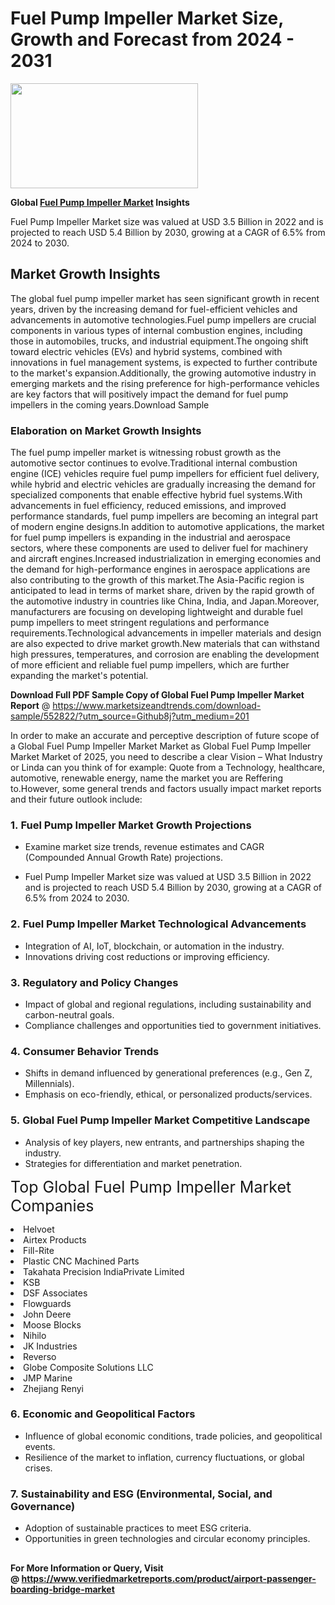 <H1>Fuel Pump Impeller Market Size, Growth and Forecast from 2024 - 2031</H1><img class="aligncenter size-medium wp-image-584254" src="https://thirdeyenews.in/wp-content/uploads/2024/09/Global-Market-Research-300x168.jpeg" alt="" width="300" height="168" /><p><strong>Global&nbsp;<a href="https://www.marketsizeandtrends.com/download-sample/552822/?utm_source=Github8j?utm_medium=201">Fuel Pump Impeller Market</a> Insights</strong></p><p>Fuel Pump Impeller Market size was valued at USD 3.5 Billion in 2022 and is projected to reach USD 5.4 Billion by 2030, growing at a CAGR of 6.5% from 2024 to 2030.</p><p><h2>Market Growth Insights</h2> The global fuel pump impeller market has seen significant growth in recent years, driven by the increasing demand for fuel-efficient vehicles and advancements in automotive technologies.Fuel pump impellers are crucial components in various types of internal combustion engines, including those in automobiles, trucks, and industrial equipment.The ongoing shift toward electric vehicles (EVs) and hybrid systems, combined with innovations in fuel management systems, is expected to further contribute to the market's expansion.Additionally, the growing automotive industry in emerging markets and the rising preference for high-performance vehicles are key factors that will positively impact the demand for fuel pump impellers in the coming years.Download Sample <h3>Elaboration on Market Growth Insights</h3> The fuel pump impeller market is witnessing robust growth as the automotive sector continues to evolve.Traditional internal combustion engine (ICE) vehicles require fuel pump impellers for efficient fuel delivery, while hybrid and electric vehicles are gradually increasing the demand for specialized components that enable effective hybrid fuel systems.With advancements in fuel efficiency, reduced emissions, and improved performance standards, fuel pump impellers are becoming an integral part of modern engine designs.In addition to automotive applications, the market for fuel pump impellers is expanding in the industrial and aerospace sectors, where these components are used to deliver fuel for machinery and aircraft engines.Increased industrialization in emerging economies and the demand for high-performance engines in aerospace applications are also contributing to the growth of this market.The Asia-Pacific region is anticipated to lead in terms of market share, driven by the rapid growth of the automotive industry in countries like China, India, and Japan.Moreover, manufacturers are focusing on developing lightweight and durable fuel pump impellers to meet stringent regulations and performance requirements.Technological advancements in impeller materials and design are also expected to drive market growth.New materials that can withstand high pressures, temperatures, and corrosion are enabling the development of more efficient and reliable fuel pump impellers, which are further expanding the market's potential.</p><p><span class=""><strong>Download Full PDF Sample Copy of Global Fuel Pump Impeller Market Report</strong> @ <a href="https://www.marketsizeandtrends.com/download-sample/552822/?utm_source=Github8j?utm_medium=201" target="_blank">https://www.marketsizeandtrends.com/download-sample/552822/?utm_source=Github8j?utm_medium=201</a></span></p><p>In order to make an accurate and perceptive description of future scope of a Global&nbsp;Fuel Pump Impeller Market Market as Global&nbsp;Fuel Pump Impeller Market Market of 2025, you need to describe a clear Vision &ndash; What Industry or Linda can you think of for example: Quote from a Technology, healthcare, automotive, renewable energy, name the market you are Reffering to.However, some general trends and factors usually impact market reports and their future outlook include:</p><h3>1.&nbsp;<strong>Fuel Pump Impeller Market Growth Projections</strong></h3><ul><li>Examine market size trends, revenue estimates and CAGR (Compounded Annual Growth Rate) projections.</li><li><p>Fuel Pump Impeller Market size was valued at USD 3.5 Billion in 2022 and is projected to reach USD 5.4 Billion by 2030, growing at a CAGR of 6.5% from 2024 to 2030.</p></li></ul><h3>2.&nbsp;<strong>Fuel Pump Impeller Market Technological Advancements</strong></h3><ul><li>Integration of AI, IoT, blockchain, or automation in the industry.</li><li>Innovations driving cost reductions or improving efficiency.</li></ul><h3>3.&nbsp;<strong>Regulatory and Policy Changes</strong></h3><ul><li>Impact of global and regional regulations, including sustainability and carbon-neutral goals.</li><li>Compliance challenges and opportunities tied to government initiatives.</li></ul><h3>4.&nbsp;<strong>Consumer Behavior Trends</strong></h3><ul><li>Shifts in demand influenced by generational preferences (e.g., Gen Z, Millennials).</li><li>Emphasis on eco-friendly, ethical, or personalized products/services.</li></ul><h3>5.&nbsp;<strong>Global Fuel Pump Impeller Market Competitive Landscape</strong></h3><ul><li>Analysis of key players, new entrants, and partnerships shaping the industry.</li><li>Strategies for differentiation and market penetration.</li></ul><p data-pm-slice="1 1 []"><span style="color: inherit; font-family: inherit; font-size: 25px;">Top Global Fuel Pump Impeller Market Companies</span></p><div class="" data-test-id=""><p><li>Helvoet</li><li> Airtex Products</li><li> Fill-Rite</li><li> Plastic CNC Machined Parts</li><li> Takahata Precision lndiaPrivate Limited</li><li> KSB</li><li> DSF Associates</li><li> Flowguards</li><li> John Deere</li><li> Moose Blocks</li><li> Nihilo</li><li> JK Industries</li><li> Reverso</li><li> Globe Composite Solutions LLC</li><li> JMP Marine</li><li> Zhejiang Renyi</li></p></div><h3>6.&nbsp;<strong>Economic and Geopolitical Factors</strong></h3><ul><li>Influence of global economic conditions, trade policies, and geopolitical events.</li><li>Resilience of the market to inflation, currency fluctuations, or global crises.</li></ul><h3>7.&nbsp;<strong>Sustainability and ESG (Environmental, Social, and Governance)</strong></h3><ul><li>Adoption of sustainable practices to meet ESG criteria.</li><li>Opportunities in green technologies and circular economy principles.</li></ul><h2><strong style="font-size: 14px;">For More Information or Query, Visit @&nbsp;</strong><a style="background-color: #ffffff; font-size: 14px;" href="https://www.marketsizeandtrends.com/report/fuel-pump-impeller-market/" target="_blank">https://www.verifiedmarketreports.com/product/airport-passenger-boarding-bridge-market</a></h2>